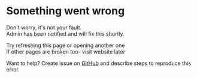 # Something went wrong 
Don't worry, it's not your fault.  
Admin has been notified and will fix this shortly.
 
Try refreshing this page or opening another one  
If other pages are broken too- visit website later  

Want to help? Create issue on [GitHub](https://github.com/Einnfeigr/einnfeigr-website_v3) and
describe steps to reproduce this error.

